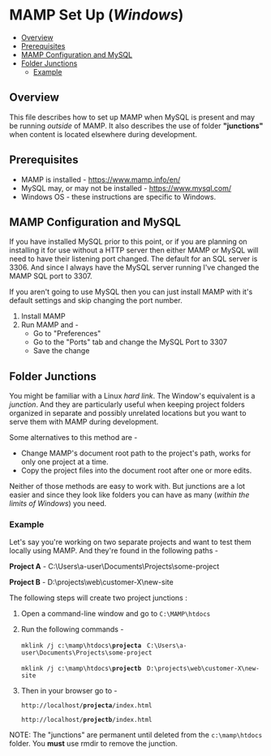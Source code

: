 # MAMP Set Up (*Windows*)

* [Overview]()
* [Prerequisites]()
* [MAMP Configuration and MySQL]()
* [Folder Junctions]()
    * [Example](https://bitbucket.org/jxmot/toolbox/src/MAMP.md#example)

## Overview

This file describes how to set up MAMP when MySQL is present and may be running *outside* of MAMP. It also describes the use of folder **"junctions"** when content is located elsewhere during development.

## Prerequisites

* MAMP is installed - <https://www.mamp.info/en/>
* MySQL may, or may not be installed - <https://www.mysql.com/>
* Windows OS - these instructions are specific to Windows.

## MAMP Configuration and MySQL

If you have installed MySQL prior to this point, or if you are planning on installing it for use without a HTTP server then either MAMP or MySQL will need to have their listening port changed. The default for an SQL server is 3306. And since I always have the MySQL server running I've changed the MAMP SQL port to 3307.

If you aren't going to use MySQL then you can just install MAMP with it's default settings and skip changing the port number.

1. Install MAMP
2. Run MAMP and - 
     * Go to "Preferences"
     * Go to the "Ports" tab and change the MySQL Port to 3307
     * Save the change

## Folder Junctions

You might be familiar with a Linux *hard link*. The Window's equivalent is a *junction*. And they are particularly useful when keeping project folders organized in separate and possibly unrelated locations but you want to serve them with MAMP during development. 

Some alternatives to this method are - 

* Change MAMP's document root path to the project's path, works for only one project at a time.
* Copy the project files into the document root after one or more edits. 

Neither of those methods are easy to work with. But junctions are a lot easier and since they look like folders you can have as many (*within the limits of Windows*) you need. 

### Example

Let's say you're working on two separate projects and want to test them locally using MAMP. And they're found in the following paths -

**Project A** - C:\Users\a-user\Documents\Projects\some-project 

**Project B** - D:\projects\web\customer-X\new-site

The following steps will create two project junctions :

1. Open a command-line window and go to `C:\MAMP\htdocs`
2. Run the following commands - 

    `mklink /j c:\mamp\htdocs\`**`projecta`** ` C:\Users\a-user\Documents\Projects\some-project`

    `mklink /j c:\mamp\htdocs\`**`projectb`** ` D:\projects\web\customer-X\new-site`

3. Then in your browser go to - 

    `http://localhost/`**`projecta`**`/index.html`

    `http://localhost/`**`projectb`**`/index.html`



NOTE: The "junctions" are permanent until deleted from the `c:\mamp\htdocs` folder. You **must** use rmdir to remove the junction.

